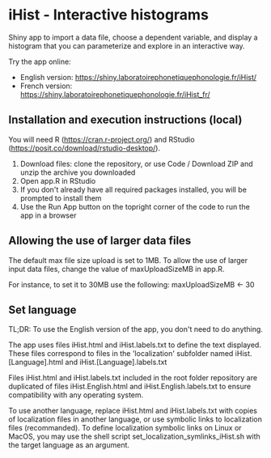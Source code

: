 # iHist - Interactive histograms
Shiny app to import a data file, choose a dependent variable, and display a histogram that you can parameterize and explore in an interactive way.

Try the app online:
- English version: https://shiny.laboratoirephonetiquephonologie.fr/iHist/
- French version: https://shiny.laboratoirephonetiquephonologie.fr/iHist_fr/

## Installation and execution instructions (local)
You will need R (https://cran.r-project.org/) and RStudio (https://posit.co/download/rstudio-desktop/).
1) Download files: clone the repository, or use Code / Download ZIP and unzip the archive you downloaded
2) Open app.R in RStudio
3) If you don't already have all required packages installed, you will be prompted to install them
4) Use the Run App button on the topright corner of the code to run the app in a browser

## Allowing the use of larger data files
The default max file size upload is set to 1MB. To allow the use of larger input data files, change the value of maxUploadSizeMB in app.R.

For instance, to set it to 30MB use the following:
maxUploadSizeMB <- 30

## Set language
TL;DR: To use the English version of the app, you don't need to do anything.

The app uses files iHist.html and iHist.labels.txt to define the text displayed.
These files correspond to files in the 'localization' subfolder named iHist.[Language].html and iHist.[Language].labels.txt

Files iHist.html and iHist.labels.txt included in the root folder repository are duplicated of files iHist.English.html and iHist.English.labels.txt to ensure compatibility with any operating system.

To use another language, replace iHist.html and iHist.labels.txt with copies of localization files in another language, or use symbolic links to localization files (recommanded). To define localization symbolic links on Linux or MacOS, you may use the shell script set_localization_symlinks_iHist.sh with the target language as an argument.
